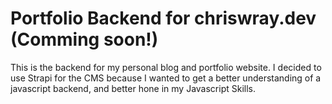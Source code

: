 # Portfolio Backend for chriswray.dev (Comming soon!)

This is the backend for my personal blog and portfolio website. I decided to use Strapi for the CMS because I wanted to get a better understanding of a javascript backend, and better hone in my Javascript Skills.
